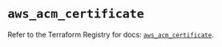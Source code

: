 # `aws_acm_certificate`

Refer to the Terraform Registry for docs: [`aws_acm_certificate`](https://registry.terraform.io/providers/hashicorp/aws/6.4.0/docs/resources/acm_certificate).
